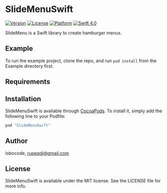 # SlideMenuSwift

[![Version](https://img.shields.io/cocoapods/v/SlideMenuSwift.svg?style=flat)](http://cocoapods.org/pods/SlideMenuSwift)
[![License](https://img.shields.io/cocoapods/l/SlideMenuSwift.svg?style=flat)](http://cocoapods.org/pods/SlideMenuSwift)
[![Platform](https://img.shields.io/cocoapods/p/SlideMenuSwift.svg?style=flat)](http://cocoapods.org/pods/SlideMenuSwift)
[![Swift 4.0](https://img.shields.io/badge/Swift-4.0-orange.svg?style=flat)](https://swift.org/)

SlideMenu is a Swift library to create hamburger menus.

## Example

To run the example project, clone the repo, and run `pod install` from the Example directory first.

## Requirements

## Installation

SlideMenuSwift is available through [CocoaPods](http://cocoapods.org). To install
it, simply add the following line to your Podfile:

```ruby
pod "SlideMenuSwift"
```

## Author

lobocode, rupeqdj@gmail.com

## License

SlideMenuSwift is available under the MIT license. See the LICENSE file for more info.
